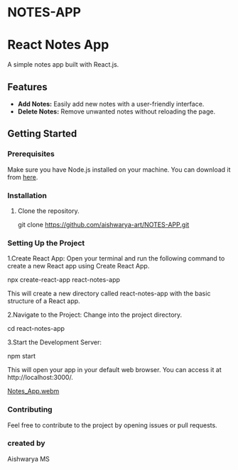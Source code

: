 # NOTES-APP
# React Notes App

A simple notes app built with React.js.

## Features

- **Add Notes:** Easily add new notes with a user-friendly interface.
- **Delete Notes:** Remove unwanted notes without reloading the page.

## Getting Started

### Prerequisites

Make sure you have Node.js installed on your machine. You can download it from [here](https://nodejs.org/).

### Installation

1. Clone the repository.

   git clone https://github.com/aishwarya-art/NOTES-APP.git
   
### Setting Up the Project
1.Create React App:
Open your terminal and run the following command to create a new React app using Create React App.

  npx create-react-app react-notes-app
  
This will create a new directory called react-notes-app with the basic structure of a React app.

2.Navigate to the Project:
Change into the project directory.

  cd react-notes-app

3.Start the Development Server:

  npm start
  
This will open your app in your default web browser. You can access it at http://localhost:3000/.


[Notes_App.webm](https://github.com/aishwarya-art/NOTES-APP/assets/113532088/78c8b4e4-7675-45d1-bbe5-f70a20a930e6)

### Contributing
Feel free to contribute to the project by opening issues or pull requests. 

### created by
Aishwarya MS

